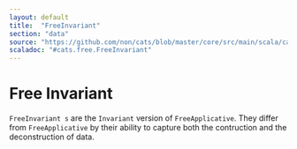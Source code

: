 ```yaml
---
layout: default
title:  "FreeInvariant"
section: "data"
source: "https://github.com/non/cats/blob/master/core/src/main/scala/cats/free/FreeInvariant.scala"
scaladoc: "#cats.free.FreeInvariant"
---
```

# Free Invariant

`FreeInvariant s` are the `Invariant` version of `FreeApplicative`. They differ from `FreeApplicative` by their ability to capture both the contruction and the deconstruction of data.

